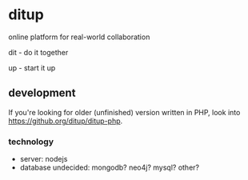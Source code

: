 # ditup
online platform for real-world collaboration

dit - do it together

up - start it up

## development

If you're looking for older (unfinished) version written in PHP, look into https://github.org/ditup/ditup-php.

### technology
* server: nodejs
* database undecided: mongodb? neo4j? mysql? other?
